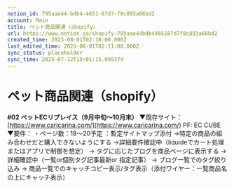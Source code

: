 ```yaml
---
notion_id: 795aae44-bdb4-4651-87d7-f8c893a66bd2
account: Main
title: ペット商品関連（shopify）
url: https://www.notion.so/shopify-795aae44bdb4465187d7f8c893a66bd2
created_time: 2023-08-01T02:10:00.000Z
last_edited_time: 2023-08-01T02:11:00.000Z
sync_status: placeholder
sync_time: 2025-07-12T15:01:15.099374
---
```

# ペット商品関連（shopify）

**#02 ペットECリプレイス（9月中旬～10月末）**
▼既存サイト：　[https://www.caricarina.com/](https://www.caricarina.com/)
PF: EC CUBE
▼要件：
・ページ数：18～20予定 ：暫定サイトマップ添付
→特定の商品の組み合わせだと購入できないようにする
→詳細要件確認中（liquideでカート処理またはアプリで制御を想定）
→ タグに応じたブログを商品ページに表示する
→詳細確認中（一覧or個別タグ記事最新or 指定記事）
→ ブログ一覧でのタグ絞り込み
→ 商品一覧でのキャッチコピー表示/タグ表示（添付ワイヤー：一覧商品名の上にキャッチ表示）